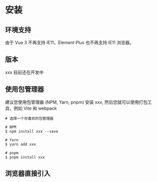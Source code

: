 # 安装

## 环境支持

由于 Vue 3 不再支持 IE11，Element Plus 也不再支持 IE11 浏览器。

## 版本

xxx 目前还在开发中

## 使用包管理器

建议您使用包管理器 (NPM, Yarn, pnpm) 安装 xxx, 然后您就可以使用打包工具，例如 Vite 和 webpack

```
# 选择一个你喜欢的包管理器

# NPM
$ npm install xxx --save

# Yarn
$ yarn add xxx

# pnpm
$ pnpm install xxx
```

## 浏览器直接引入


